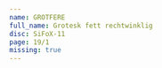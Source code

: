 ```yaml
---
name: GROTFERE
full_name: Grotesk fett rechtwinklig
disc: SiFoX-11
page: 19/1
missing: true
---
```


